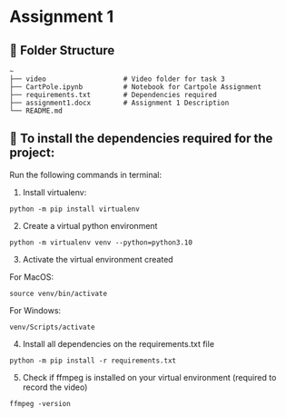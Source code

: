 # Assignment 1


## 📁 Folder Structure

```
~
├── video                   # Video folder for task 3
├── CartPole.ipynb          # Notebook for Cartpole Assignment
├── requirements.txt        # Dependencies required
├── assignment1.docx        # Assignment 1 Description
└── README.md
```


## 📌 To install the dependencies required for the project:
Run the following commands in terminal:

1. Install virtualenv:
```console
python -m pip install virtualenv
```

2. Create a virtual python environment
```console
python -m virtualenv venv --python=python3.10
```

3. Activate the virtual environment created

For MacOS:
```console
source venv/bin/activate
```

For Windows:
```console
venv/Scripts/activate
```

4. Install all dependencies on the requirements.txt file
```console
python -m pip install -r requirements.txt
```

5. Check if ffmpeg is installed on your virtual environment (required to record the video)
```console
ffmpeg -version
```
